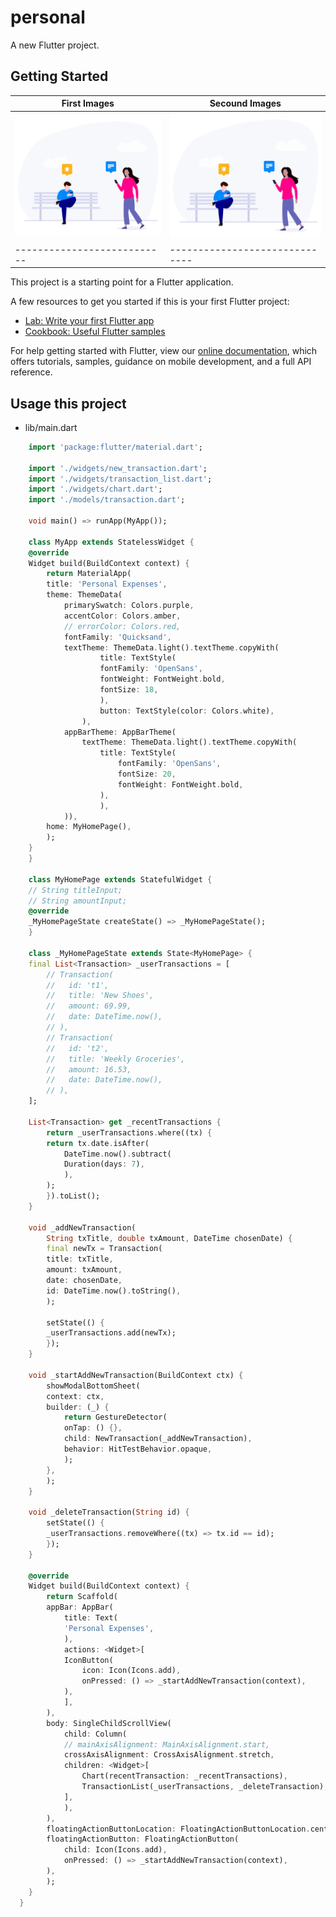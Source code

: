 # personal

A new Flutter project.

## Getting Started

First Images | Secound Images
------------- | --------------
![GitHub Logo](/images/a.svg) | ![GitHub Logo](/images/a.svg)
--------------------------- | ------------------------------
This project is a starting point for a Flutter application.

A few resources to get you started if this is your first Flutter project:

- [Lab: Write your first Flutter app](https://flutter.dev/docs/get-started/codelab)
- [Cookbook: Useful Flutter samples](https://flutter.dev/docs/cookbook)

For help getting started with Flutter, view our
[online documentation](https://flutter.dev/docs), which offers tutorials,
samples, guidance on mobile development, and a full API reference.

## Usage this project

- lib/main.dart

```dart
    import 'package:flutter/material.dart';

    import './widgets/new_transaction.dart';
    import './widgets/transaction_list.dart';
    import './widgets/chart.dart';
    import './models/transaction.dart';

    void main() => runApp(MyApp());

    class MyApp extends StatelessWidget {
    @override
    Widget build(BuildContext context) {
        return MaterialApp(
        title: 'Personal Expenses',
        theme: ThemeData(
            primarySwatch: Colors.purple,
            accentColor: Colors.amber,
            // errorColor: Colors.red,
            fontFamily: 'Quicksand',
            textTheme: ThemeData.light().textTheme.copyWith(
                    title: TextStyle(
                    fontFamily: 'OpenSans',
                    fontWeight: FontWeight.bold,
                    fontSize: 18,
                    ),
                    button: TextStyle(color: Colors.white),
                ),
            appBarTheme: AppBarTheme(
                textTheme: ThemeData.light().textTheme.copyWith(
                    title: TextStyle(
                        fontFamily: 'OpenSans',
                        fontSize: 20,
                        fontWeight: FontWeight.bold,
                    ),
                    ),
            )),
        home: MyHomePage(),
        );
    }
    }

    class MyHomePage extends StatefulWidget {
    // String titleInput;
    // String amountInput;
    @override
    _MyHomePageState createState() => _MyHomePageState();
    }

    class _MyHomePageState extends State<MyHomePage> {
    final List<Transaction> _userTransactions = [
        // Transaction(
        //   id: 't1',
        //   title: 'New Shoes',
        //   amount: 69.99,
        //   date: DateTime.now(),
        // ),
        // Transaction(
        //   id: 't2',
        //   title: 'Weekly Groceries',
        //   amount: 16.53,
        //   date: DateTime.now(),
        // ),
    ];

    List<Transaction> get _recentTransactions {
        return _userTransactions.where((tx) {
        return tx.date.isAfter(
            DateTime.now().subtract(
            Duration(days: 7),
            ),
        );
        }).toList();
    }

    void _addNewTransaction(
        String txTitle, double txAmount, DateTime chosenDate) {
        final newTx = Transaction(
        title: txTitle,
        amount: txAmount,
        date: chosenDate,
        id: DateTime.now().toString(),
        );

        setState(() {
        _userTransactions.add(newTx);
        });
    }

    void _startAddNewTransaction(BuildContext ctx) {
        showModalBottomSheet(
        context: ctx,
        builder: (_) {
            return GestureDetector(
            onTap: () {},
            child: NewTransaction(_addNewTransaction),
            behavior: HitTestBehavior.opaque,
            );
        },
        );
    }

    void _deleteTransaction(String id) {
        setState(() {
        _userTransactions.removeWhere((tx) => tx.id == id);
        });
    }

    @override
    Widget build(BuildContext context) {
        return Scaffold(
        appBar: AppBar(
            title: Text(
            'Personal Expenses',
            ),
            actions: <Widget>[
            IconButton(
                icon: Icon(Icons.add),
                onPressed: () => _startAddNewTransaction(context),
            ),
            ],
        ),
        body: SingleChildScrollView(
            child: Column(
            // mainAxisAlignment: MainAxisAlignment.start,
            crossAxisAlignment: CrossAxisAlignment.stretch,
            children: <Widget>[
                Chart(recentTransaction: _recentTransactions),
                TransactionList(_userTransactions, _deleteTransaction),
            ],
            ),
        ),
        floatingActionButtonLocation: FloatingActionButtonLocation.centerFloat,
        floatingActionButton: FloatingActionButton(
            child: Icon(Icons.add),
            onPressed: () => _startAddNewTransaction(context),
        ),
        );
    }
  }
``` 
